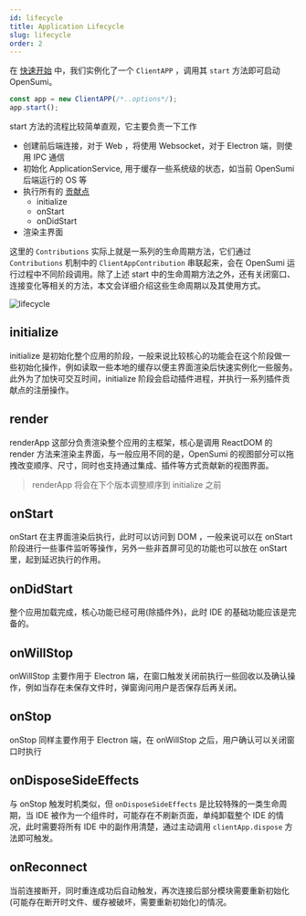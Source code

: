 ```yaml
---
id: lifecycle
title: Application Lifecycle
slug: lifecycle
order: 2
---
```


在 [快速开始](../../integrate/quick-start/web) 中，我们实例化了一个 `ClientAPP` ，调用其 `start` 方法即可启动 OpenSumi。

```typescript
const app = new ClientAPP(/*..options*/);
app.start();
```

start 方法的流程比较简单直观，它主要负责一下工作

- 创建前后端连接，对于 Web ，将使用 Websocket，对于 Electron 端，则使用 IPC 通信
- 初始化 ApplicationService, 用于缓存一些系统级的状态，如当前 OpenSumi 后端运行的 OS 等
- 执行所有的 [贡献点](./contribution-point)
  - initialize
  - onStart
  - onDidStart
- 渲染主界面

这里的 `Contributions` 实际上就是一系列的生命周期方法，它们通过 `Contributions` 机制中的 `ClientAppContribution` 串联起来，会在 OpenSumi 运行过程中不同阶段调用。除了上述 start 中的生命周期方法之外，还有关闭窗口、连接变化等相关的方法，本文会详细介绍这些生命周期以及其使用方式。

![lifecycle](https://img.alicdn.com/imgextra/i2/O1CN01qpr3WB1iOcZNLbrcu_!!6000000004403-55-tps-3006-1224.svg)

## initialize

initialize 是初始化整个应用的阶段，一般来说比较核心的功能会在这个阶段做一些初始化操作，例如读取一些本地的缓存以便主界面渲染后快速实例化一些服务。此外为了加快可交互时间，initialize 阶段会启动插件进程，并执行一系列插件贡献点的注册操作。

## render

<!-- 未发布的版本中 renderApp 会被调整到 initialize 之前，在此之前文档先保持原状 -->

renderApp 这部分负责渲染整个应用的主框架，核心是调用 ReactDOM 的 render 方法来渲染主界面，与一般应用不同的是，OpenSumi 的视图部分可以拖拽改变顺序、尺寸，同时也支持通过集成、插件等方式贡献新的视图界面。

> renderApp 将会在下个版本调整顺序到 initialize 之前

## onStart

onStart 在主界面渲染后执行，此时可以访问到 DOM ，一般来说可以在 onStart 阶段进行一些事件监听等操作，另外一些非首屏可见的功能也可以放在 onStart 里，起到延迟执行的作用。

## onDidStart

整个应用加载完成，核心功能已经可用(除插件外)，此时 IDE 的基础功能应该是完备的。

## onWillStop

onWillStop 主要作用于 Electron 端，在窗口触发关闭前执行一些回收以及确认操作，例如当存在未保存文件时，弹窗询问用户是否保存后再关闭。

## onStop

onStop 同样主要作用于 Electron 端，在 onWillStop 之后，用户确认可以关闭窗口时执行

## onDisposeSideEffects

与 onStop 触发时机类似，但 `onDisposeSideEffects` 是比较特殊的一类生命周期，当 IDE 被作为一个组件时，可能存在不刷新页面，单纯卸载整个 IDE 的情况，此时需要将所有 IDE 中的副作用清楚，通过主动调用 `clientApp.dispose` 方法即可触发。

## onReconnect

当前连接断开，同时重连成功后自动触发，再次连接后部分模块需要重新初始化(可能存在断开时文件、缓存被破坏，需要重新初始化)的情况。
